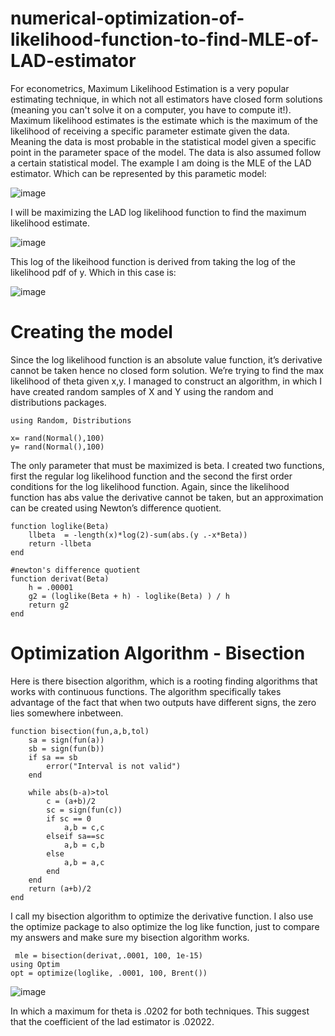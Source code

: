 # numerical-optimization-of-likelihood-function-to-find-MLE-of-LAD-estimator

For econometrics, Maximum Likelihood Estimation is a very popular estimating technique, in which not all estimators have closed form solutions (meaning you can't solve it on a computer, you have to compute it!). Maximum likelihood estimates is the estimate which is the maximum of the likelihood of receiving a specific parameter estimate given the data.  Meaning the data is most probable in the statistical model given a specific point in the parameter space of the model. The data is also assumed follow a certain statistical model.
 The example I am doing is the MLE of the LAD estimator. Which can be represented by this parametic model:

![image](https://user-images.githubusercontent.com/64437206/110543875-7d710f80-80f0-11eb-94bb-79b6772f9449.png)


I will be maximizing the LAD log likelihood function to find the maximum likelihood estimate. 

![image](https://user-images.githubusercontent.com/64437206/110543912-88c43b00-80f0-11eb-9108-881533a16fe0.png)

This log of the likeihood function is derived from taking the log of the likelihood pdf of y. Which in this case is:

![image](https://user-images.githubusercontent.com/64437206/110544043-be692400-80f0-11eb-9273-5e08baf66069.png)


# Creating the model
Since the log likelihood function is an absolute value function, it’s derivative cannot be taken hence no closed form solution. We’re trying to find the max likelihood of theta given x,y. I managed to construct an algorithm, in which I have created random samples of X and Y using the random and distributions packages.  
```
using Random, Distributions

x= rand(Normal(),100)
y= rand(Normal(),100)
```

The only parameter that must be maximized is beta. I created two functions, first the regular log likelihood function and the second the first order conditions for the log likelihood function. Again, since the likelihood function has abs value the derivative cannot be taken, but an approximation can be created using Newton’s difference quotient.
```
function loglike(Beta)
    llbeta  = -length(x)*log(2)-sum(abs.(y .-x*Beta))
    return -llbeta
end

#newton's difference quotient
function derivat(Beta)
    h = .00001
    g2 = (loglike(Beta + h) - loglike(Beta) ) / h
    return g2
end
```
# Optimization Algorithm - Bisection

Here is there bisection algorithm, which is a rooting finding algorithms that works with continuous functions. The algorithm specifically takes advantage of the fact that when two outputs have different signs, the zero lies somewhere inbetween.
```
function bisection(fun,a,b,tol)
    sa = sign(fun(a))
    sb = sign(fun(b))
    if sa == sb
        error("Interval is not valid")
    end

    while abs(b-a)>tol
        c = (a+b)/2
        sc = sign(fun(c))
        if sc == 0
            a,b = c,c
        elseif sa==sc
            a,b = c,b
        else
            a,b = a,c
        end
    end
    return (a+b)/2
end
````
 I call my bisection algorithm to optimize the derivative function. I also use the optimize package to also optimize the log like function, just to compare my answers and make sure my bisection algorithm works.

```
 mle = bisection(derivat,.0001, 100, 1e-15)
using Optim
opt = optimize(loglike, .0001, 100, Brent())
```
![image](https://user-images.githubusercontent.com/64437206/110545876-5cf68480-80f3-11eb-92d1-13ecc717993a.png)

  In which a maximum for theta is .0202 for both techniques. This suggest that the coefficient of the lad estimator is .02022.
